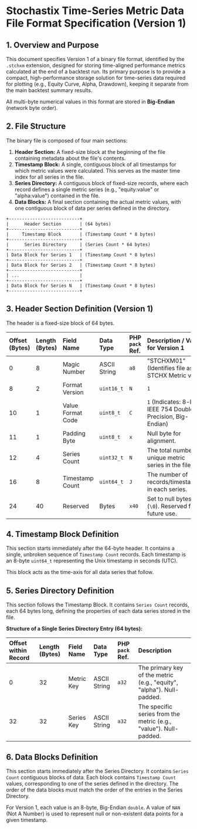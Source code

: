 # Stochastix Time-Series Metric Data File Format Specification (Version 1)

## 1. Overview and Purpose

This document specifies Version 1 of a binary file format, identified by the `.stchxm` extension, designed for storing time-aligned performance metrics calculated at the end of a backtest run. Its primary purpose is to provide a compact, high-performance storage solution for time-series data required for plotting (e.g., Equity Curve, Alpha, Drawdown), keeping it separate from the main backtest summary results.

All multi-byte numerical values in this format are stored in **Big-Endian** (network byte order).

## 2. File Structure

The binary file is composed of four main sections:

1.  **Header Section:** A fixed-size block at the beginning of the file containing metadata about the file's contents.
2.  **Timestamp Block:** A single, contiguous block of all timestamps for which metric values were calculated. This serves as the master time index for all series in the file.
3.  **Series Directory:** A contiguous block of fixed-size records, where each record defines a single metric series (e.g., "equity:value" or "alpha:value") contained in the file.
4.  **Data Blocks:** A final section containing the actual metric values, with one contiguous block of data per series defined in the directory.

```
+---------------------------+
|      Header Section       | (64 bytes)
+---------------------------+
|     Timestamp Block       | (Timestamp Count * 8 bytes)
+---------------------------+
|      Series Directory     | (Series Count * 64 bytes)
+---------------------------+
| Data Block for Series 1   | (Timestamp Count * 8 bytes)
+---------------------------+
| Data Block for Series 2   | (Timestamp Count * 8 bytes)
+---------------------------+
| ...                       |
+---------------------------+
| Data Block for Series N   | (Timestamp Count * 8 bytes)
+---------------------------+
```

## 3. Header Section Definition (Version 1)

The header is a fixed-size block of 64 bytes.

| Offset (Bytes) | Length (Bytes) | Field Name        | Data Type    | PHP `pack` Ref. | Description / Value for Version 1                             |
|:---------------|:---------------|:------------------|:-------------|:----------------|:--------------------------------------------------------------|
| 0              | 8              | Magic Number      | ASCII String | `a8`            | "STCHXM01" (Identifies file as STCHX Metric v1)               |
| 8              | 2              | Format Version    | `uint16_t`   | `N`             | `1`                                                           |
| 10             | 1              | Value Format Code | `uint8_t`    | `C`             | `1` (Indicates: 8-byte IEEE 754 Double Precision, Big-Endian) |
| 11             | 1              | Padding Byte      | `uint8_t`    | `x`             | Null byte for alignment.                                      |
| 12             | 4              | Series Count      | `uint32_t`   | `N`             | The total number of unique metric series in the file.         |
| 16             | 8              | Timestamp Count   | `uint64_t`   | `J`             | The number of records/timestamps in each series.              |
| 24             | 40             | Reserved          | Bytes        | `x40`           | Set to null bytes (`\0`). Reserved for future use.            |

## 4. Timestamp Block Definition

This section starts immediately after the 64-byte header. It contains a single, unbroken sequence of `Timestamp Count` records. Each timestamp is an 8-byte `uint64_t` representing the Unix timestamp in seconds (UTC).

This block acts as the time-axis for all data series that follow.

## 5. Series Directory Definition

This section follows the Timestamp Block. It contains `Series Count` records, each 64 bytes long, defining the properties of each data series stored in the file.

**Structure of a Single Series Directory Entry (64 bytes):**

| Offset within Record | Length (Bytes) | Field Name | Data Type    | PHP `pack` Ref. | Description                                                           |
|:---------------------|:---------------|:-----------|:-------------|:----------------|:----------------------------------------------------------------------|
| 0                    | 32             | Metric Key | ASCII String | `a32`           | The primary key of the metric (e.g., "equity", "alpha"). Null-padded. |
| 32                   | 32             | Series Key | ASCII String | `a32`           | The specific series from the metric (e.g., "value"). Null-padded.     |

## 6. Data Blocks Definition

This section starts immediately after the Series Directory. It contains `Series Count` contiguous blocks of data. Each block contains `Timestamp Count` values, corresponding to one of the series defined in the directory. The order of the data blocks must match the order of the entries in the Series Directory.

For Version 1, each value is an 8-byte, Big-Endian `double`. A value of `NAN` (Not A Number) is used to represent null or non-existent data points for a given timestamp.
